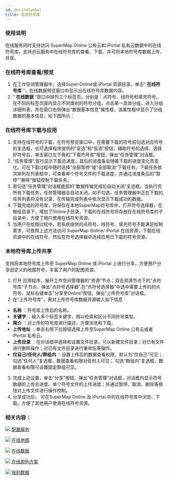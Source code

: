 ```yaml
---
id: OnlineSymbol
title: 在线符号库
---
```

### 使用说明

在线服务同时支持访问 SuperMap Online 公有云和 iPortal
私有云数据中的在线符号库，支持对云服务中在线符号库的查看、下载，并可将本地符号库数据上传、共享。

### 在线符号库查看/预览

  1. 在工作空间管理器中，选择Super Online或 iPortal 资源目录。单击“ **在线符号库** ”，在线数据预览窗口中显示出在线符号库数据内容。
  2. “ **在线数据** ”窗口中排列三个标签页，分别是：点符号、线符号和填充符号。在不同的标签页面内显示不同类别的符号分组。点击某一具体分组，进入分组详细列表，并在窗口右侧弹出“数据基本信息”属性框，该属性框中显示了分组数据的基本信息。如下图所示：

### 在线符号库下载与应用

  1. 支持在线符号的下载，在符号预览窗口中，在需要下载的符号前勾选对应符号的复选框，也可选择程序提供的“全选”和“反选”按钮，辅助符号的选择，选择好符号后，单击窗口左下角的“下载符号库”按钮，弹出“任务管理”对话框。
  2. “任务管理”,首行显示下载总进度，其后的进度条会随着下载的进度变化而变化。可在下载过程中随时选择”全部暂停“或”全部取消“下载任务。下载任务依次排列在列表框中，可查看单个符号文件的下载进度，并通过进度条后的”暂停“”删除“按钮控制下载任务。
  3. 若勾选”任务管理“对话框底部的”数据传输完成后自动关闭“复选框，当执行完所有下载任务，任务管理器会自动关闭。如不勾选，任务管理器中正在下载的任务列表将没有记录，在传输完成列表中依次显示下载成功的数据。
  4. 下载完成的符号库，将保存在本地SuperMap符号库中，打开符号选择器，在根组目录下，增加了Online子目录，下载的在线符号将存放在在线符号库的子目录中，方便了用户使用在线符号资源。
  5. 当用户在绘图过程中，若系统提供的点符号、线符号、填充符号不能满足绘制需求，可依照上述方法访问 SuperMap Online/ iPortal 在线资源，下载在线资源中的在线符号，然后在符号选择器中选择应用已下载的符号资源。

### 本地符号库上传共享

支持将本地符号库上传至 SuperMap Online 或 iPortal 上进行分享，方便用户分享自定义的地图符号，丰富了用户的配图资源。

  1. 打开  应用程序，展开工作空间管理器的”资源“节点；双击资源节点下的”点符号库“子节点，弹出”点符号选择器”.在”点符号选择器“中选中需要上传的的点符号，鼠标右键单击”分享至Online“按钮。弹出“上传符号库”对话框。
  2. 在“上传符号库”，需对上传符号库数据资源输入如下信息：
  * **名称** ：符号库上传后的名称。
  * **关键字** ：输入多个标签关键字，用以检索和区分不同符号类型。
  * **简介** ：对上传的符号库进行描述，方便浏览和下载。
  * **上传地址** ：单击右侧下拉按钮选择上传至SuperMap Online 公有云或者 iPortal 私有云。
  * **上传目录** ：在对话框中选择和设置文件目录，可以新建文件目录；对已有文件进行删除操作；对已有文件目录进行重命名等操作。
  * **仅自己/任何人/群组内** ：设置上传后的数据查看权限，默认为“仅自己”可见；勾选“任何人”复选框，数据查看权限对任何人可见； 勾选“群组内”复选框，数据查看权限可设置固定群组可见。
  3. 完成上述设置，单击“分享”按钮，弹出“任务管理”对话框，对话框内显示符号数据的上传总进度、单个符号文件的上传进度；并通过暂停、取消、删除等按钮对上传文件进行操作控制。
  4. 分享成功后， 可在SuperMap Online 及 iPortal 中的在线符号库中浏览、下载，方便了其他用户使用在线符号资源。 

### 相关内容：

![](../img/smalltitle.png) [配置服务](ConfigureAddress.html)

![](../img/smalltitle.png) [在线地图](OnlineMap.html)

![](../img/smalltitle.png) [在线数据](OnlineData.html)

![](../img/smalltitle.png) [在线颜色方案](OnlineColorSchemes.html)

![](../img/smalltitle.png) [我的数据](OnlineMyData.html)

